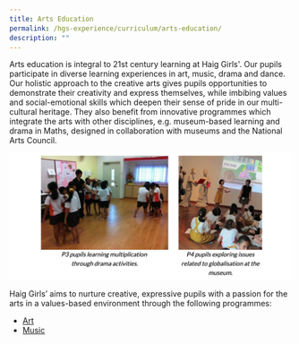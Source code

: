 ```yaml
---
title: Arts Education
permalink: /hgs-experience/curriculum/arts-education/
description: ""
---
```


Arts education is integral to 21st century learning at Haig Girls'. Our pupils participate in diverse learning experiences in art, music, drama and dance. Our holistic approach to the creative arts gives pupils opportunities to demonstrate their creativity and express themselves, while imbibing values and social-emotional skills which deepen their sense of pride in our multi-cultural heritage. They also benefit from innovative programmes which integrate the arts with other disciplines, e.g. museum-based learning and drama in Maths, designed in collaboration with museums and the National Arts Council.

![](/images/ae1.png)

Haig Girls’ aims to nurture creative, expressive pupils with a passion for the arts in a values-based environment through the following programmes:  
* [Art](/arts-education/art/)
* [Music](/arts-education/music/)